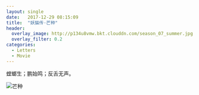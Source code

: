 ```yaml
---
layout: single
date:   2017-12-29 08:15:09
title:  "妖猫传·芒种"
header:
  overlay_image: http://p134u8vmw.bkt.clouddn.com/season_07_summer.jpg
  overlay_filter: 0.2
categories:
  - Letters
  - Movie
---
```


螳螂生；鹏始鸣；反舌无声。

![芒种](https://img1.doubanio.com/view/photo/l/public/p2495405888.webp)